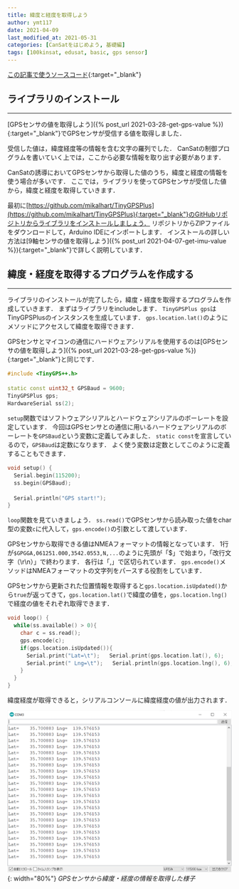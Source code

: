 ```yaml
---
title: 緯度と経度を取得しよう
author: ymt117
date: 2021-04-09
last_modified_at: 2021-05-31
categories: [CanSatをはじめよう, 基礎編]
tags: [100kinsat, edusat, basic, gps sensor]
---
```


<i class="{{ site.data.post.file }}"></i>
[この記事で使うソースコード](https://github.com/100kinsat/100kinsat_ver_3_4_code/tree/main/100kinsat_gps_lat_lng){:target="_blank"}

## ライブラリのインストール
---

[GPSセンサの値を取得しよう]({% post_url 2021-03-28-get-gps-value %}){:target="_blank"}でGPSセンサが受信する値を取得しました．

受信した値は，緯度経度等の情報を含む文字の羅列でした．
CanSatの制御プログラムを書いていく上では，ここから必要な情報を取り出す必要があります．

CanSatの誘導においてGPSセンサから取得した値のうち，緯度と経度の情報を使う場合が多いです．
ここでは，ライブラリを使ってGPSセンサが受信した値から，緯度と経度を取得していきます．

最初に[https://github.com/mikalhart/TinyGPSPlus](https://github.com/mikalhart/TinyGPSPlus){:target="_blank"}のGitHubリポジトリからライブラリをインストールしましょう．
リポジトリからZIPファイルをダウンロードして，Arduino IDEにインポートします．
インストールの詳しい方法は[9軸センサの値を取得しよう]({% post_url 2021-04-07-get-imu-value %}){:target="_blank"}で詳しく説明しています．

## 緯度・経度を取得するプログラムを作成する
---

ライブラリのインストールが完了したら，緯度・経度を取得するプログラムを作成していきます．
まずはライブラリをincludeします．
`TinyGPSPlus gps`はTinyGPSPlusのインスタンスを生成しています．
`gps.location.lat()`のようにメソッドにアクセスして緯度を取得できます．

GPSセンサとマイコンの通信にハードウェアシリアルを使用するのは[GPSセンサの値を取得しよう]({% post_url 2021-03-28-get-gps-value %}){:target="_blank"}と同じです．

```cpp
#include <TinyGPS++.h>

static const uint32_t GPSBaud = 9600;
TinyGPSPlus gps;
HardwareSerial ss(2);
```

`setup`関数ではソフトウェアシリアルとハードウェアシリアルのボーレートを設定しています．
今回はGPSセンサとの通信に用いるハードウェアシリアルのボーレートを`GPSBaud`という変数に定義してみました．
`static const`を宣言しているので，`GPSBaud`は定数になります．
よく使う変数は定数としてこのように定義することもできます．

```cpp
void setup() {
  Serial.begin(115200);
  ss.begin(GPSBaud);

  Serial.println("GPS start!");
}
```

`loop`関数を見ていきましょう．
`ss.read()`でGPSセンサから読み取った値をchar型の変数`c`に代入して，`gps.encode()`の引数として渡しています．

GPSセンサから取得できる値はNMEAフォーマットの情報となっています．
1行が`$GPGGA,061251.000,3542.0553,N,...`のように先頭が「$」で始まり，「改行文字（\r\n）」で終わります．
各行は「,」で区切られています．
`gps.encode()`メソッドはNMEAフォーマットの文字列をパースする役割をしています．

GPSセンサから更新された位置情報を取得すると`gps.location.isUpdated()`から`true`が返ってきて，`gps.location.lat()`で緯度の値を，`gps.location.lng()`で経度の値をそれぞれ取得できます．

```cpp
void loop() {
  while(ss.available() > 0){
    char c = ss.read();
    gps.encode(c);
    if(gps.location.isUpdated()){
      Serial.print("Lat=\t");   Serial.print(gps.location.lat(), 6);
      Serial.print(" Lng=\t");   Serial.println(gps.location.lng(), 6);
    }
  }
}
```

緯度経度が取得できると，シリアルコンソールに緯度経度の値が出力されます．

![gps-lat-lng](/assets/img/post/get-gps-value-lat-lng/gps_lat_lng.png){: width="80%"}
_GPSセンサから緯度・経度の情報を取得した様子_
